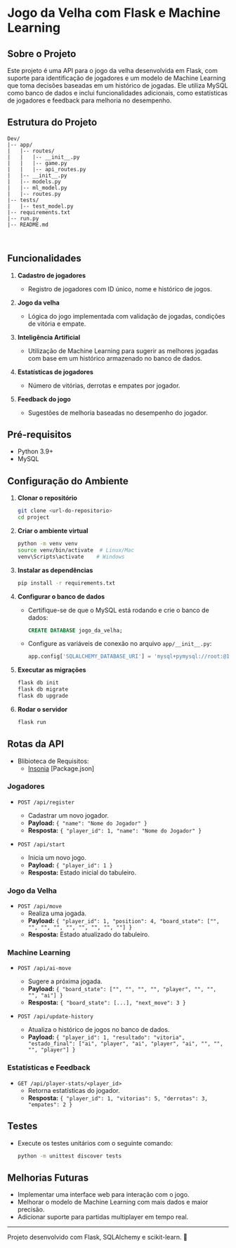 # Jogo da Velha com Flask e Machine Learning

## Sobre o Projeto

Este projeto é uma API para o jogo da velha desenvolvida em Flask, com suporte para identificação de jogadores e um modelo de Machine Learning que toma decisões baseadas em um histórico de jogadas. Ele utiliza MySQL como banco de dados e inclui funcionalidades adicionais, como estatísticas de jogadores e feedback para melhoria no desempenho.

## Estrutura do Projeto

```
Dev/
|-- app/
|   |-- routes/
|   |   |-- __init__.py
|   |   |-- game.py
|   |   |-- api_routes.py
|   |-- __init__.py
|   |-- models.py
|   |-- ml_model.py
|   |-- routes.py
|-- tests/
|   |-- test_model.py
|-- requirements.txt
|-- run.py
|-- README.md



```

## Funcionalidades

1. **Cadastro de jogadores**

   - Registro de jogadores com ID único, nome e histórico de jogos.

2. **Jogo da velha**

   - Lógica do jogo implementada com validação de jogadas, condições de vitória e empate.

3. **Inteligência Artificial**

   - Utilização de Machine Learning para sugerir as melhores jogadas com base em um histórico armazenado no banco de dados.

4. **Estatísticas de jogadores**

   - Número de vitórias, derrotas e empates por jogador.

5. **Feedback do jogo**

   - Sugestões de melhoria baseadas no desempenho do jogador.

## Pré-requisitos

- Python 3.9+
- MySQL

## Configuração do Ambiente

1. **Clonar o repositório**

   ```bash
   git clone <url-do-repositorio>
   cd project
   ```

2. **Criar o ambiente virtual**

   ```bash
   python -m venv venv
   source venv/bin/activate  # Linux/Mac
   venv\Scripts\activate    # Windows
   ```

3. **Instalar as dependências**

   ```bash
   pip install -r requirements.txt
   ```

4. **Configurar o banco de dados**

   - Certifique-se de que o MySQL está rodando e crie o banco de dados:

     ```sql
     CREATE DATABASE jogo_da_velha;
     ```

   - Configure as variáveis de conexão no arquivo `app/__init__.py`:

     ```python
     app.config['SQLALCHEMY_DATABASE_URI'] = 'mysql+pymysql://root:@127.0.0.1:3306/jogo_da_velha'
     ```

5. **Executar as migrações**

   ```bash
   flask db init
   flask db migrate
   flask db upgrade
   ```

6. **Rodar o servidor**

   ```bash
   flask run
   ```

## Rotas da API

- Blibioteca de Requisitos:
   - [Insonia](https://insomnia.rest/)
      [Package.json]

### **Jogadores**

- `POST /api/register`
  - Cadastrar um novo jogador.
  - **Payload:** `{ "name": "Nome do Jogador" }`
  - **Resposta:** `{ "player_id": 1, "name": "Nome do Jogador" }`

- `POST /api/start`
  - Inicia um novo jogo.
  - **Payload:** `{ "player_id": 1 }`
  - **Resposta:** Estado inicial do tabuleiro.

### **Jogo da Velha**

- `POST /api/move`
  - Realiza uma jogada.
  - **Payload:** `{ "player_id": 1, "position": 4, "board_state": ["", "", "", "", "", "", "", "", ""] }`
  - **Resposta:** Estado atualizado do tabuleiro.

### **Machine Learning**

- `POST /api/ai-move`

  - Sugere a próxima jogada.
  - **Payload:** `{ "board_state": ["", "", "", "", "player", "", "", "", "ai"] }`
  - **Resposta:** `{ "board_state": [...], "next_move": 3 }`

- `POST /api/update-history`

  - Atualiza o histórico de jogos no banco de dados.
  - **Payload:** `{ "player_id": 1, "resultado": "vitoria", "estado_final": ["ai", "player", "ai", "player", "ai", "", "", "", "player"] }`

### **Estatísticas e Feedback**

- `GET /api/player-stats/<player_id>`
  - Retorna estatísticas do jogador.
  - **Resposta:** `{ "player_id": 1, "vitorias": 5, "derrotas": 3, "empates": 2 }`

## Testes

- Execute os testes unitários com o seguinte comando:
  ```bash
  python -m unittest discover tests
  ```

## Melhorias Futuras

- Implementar uma interface web para interação com o jogo.
- Melhorar o modelo de Machine Learning com mais dados e maior precisão.
- Adicionar suporte para partidas multiplayer em tempo real.

---

Projeto desenvolvido com Flask, SQLAlchemy e scikit-learn. 🚀

